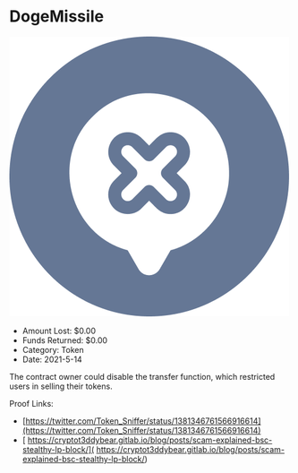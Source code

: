 # DogeMissile
![DogeMissile](/rektimages/DogeMissile.png)
- Amount Lost: $0.00
- Funds Returned: $0.00
- Category: Token
- Date: 2021-5-14

The contract owner could disable the transfer function, which restricted users in selling their tokens.


Proof Links:
- [https://twitter.com/Token_Sniffer/status/1381346761566916614](https://twitter.com/Token_Sniffer/status/1381346761566916614)
- [ https://cryptot3ddybear.gitlab.io/blog/posts/scam-explained-bsc-stealthy-lp-block/]( https://cryptot3ddybear.gitlab.io/blog/posts/scam-explained-bsc-stealthy-lp-block/)


